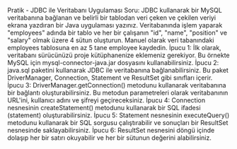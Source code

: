 Pratik - JDBC ile Veritabanı Uygulaması
Soru: JDBC kullanarak bir MySQL veritabanına bağlanan ve belirli bir tablodan veri çeken ve çekilen veriyi ekrana yazdıran bir Java uygulaması yazınız. Veritabanında işlem yaparak "employees" adında bir tablo ve her bir çalışanın "id", "name", "position" ve "salary" olmak üzere 4 sütun oluşturun. Manuel olarak veri tabanındaki employees tablosuna en az 5 tane employee kaydedin.
İpucu 1: İlk olarak, veritabanı sürücünüzü proje kütüphanenize eklemeniz gerekiyor. Bu örnekte MySQL için mysql-connector-java.jar dosyasını kullanabilirsiniz.
İpucu 2: java.sql paketini kullanarak JDBC ile veritabanına bağlanabilirsiniz. Bu paket DriverManager, Connection, Statement ve ResultSet gibi sınıfları içerir.
İpucu 3: DriverManager.getConnection() metodunu kullanarak veritabanına bir bağlantı oluşturabilirsiniz. Bu metodun parametreleri olarak veritabanının URL'ini, kullanıcı adını ve şifreyi geçireceksiniz.
İpucu 4: Connection nesnesinin createStatement() metodunu kullanarak bir SQL ifadesi (statement) oluşturabilirsiniz.
İpucu 5: Statement nesnesinin executeQuery() metodunu kullanarak bir SQL sorgusu çalıştırabilir ve sonuçları bir ResultSet nesnesinde saklayabilirsiniz.
İpucu 6: ResultSet nesnesini döngü içinde dolaşıp her bir satırı okuyabilir ve her bir sütunun değerini alabilirsiniz.
